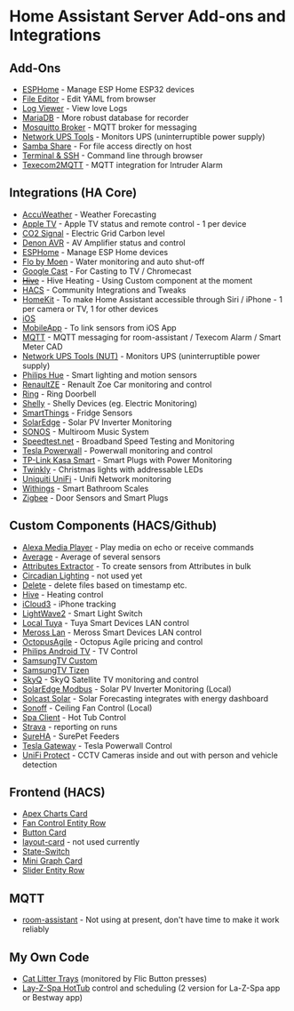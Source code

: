 # Home Assistant Server Add-ons and Integrations

## Add-Ons
* [ESPHome](https://esphome.io/) - Manage ESP Home ESP32 devices
* [File Editor](https://github.com/home-assistant/addons/tree/master/configurator) - Edit YAML from browser
* [Log Viewer](https://github.com/hassio-addons/addon-log-viewer) - View love Logs
* [MariaDB](https://github.com/home-assistant/addons/tree/master/mariadb) - More robust database for recorder
* [Mosquitto Broker](https://whiteacres.duckdns.org/hassio/addon/core_mosquitto/info) - MQTT broker for messaging
* [Network UPS Tools](https://github.com/hassio-addons/addon-nut) - Monitors UPS (uninterruptible power supply)
* [Samba Share](https://github.com/home-assistant/addons/tree/master/samba) - For file access directly on host
* [Terminal & SSH](https://github.com/home-assistant/addons/tree/master/ssh) - Command line through browser
* [Texecom2MQTT](https://github.com/dchesterton/texecom2mqtt-hassio) - MQTT integration for Intruder Alarm

## Integrations (HA Core)
* [AccuWeather](https://www.home-assistant.io/integrations/accuweather/) - Weather Forecasting
* [Apple TV](https://www.home-assistant.io/integrations/apple_tv) - Apple TV status and remote control - 1 per device
* [CO2 Signal](https://www.home-assistant.io/integrations/co2signal) - Electric Grid Carbon level
* [Denon AVR](https://www.home-assistant.io/integrations/denonavr) - AV Amplifier status and control
* [ESPHome](https://www.home-assistant.io/integrations/esphome) - Manage ESP Home devices
* [Flo by Moen](https://www.home-assistant.io/integrations/flo) - Water monitoring and auto shut-off
* [Google Cast](https://www.home-assistant.io/integrations/cast) - For Casting to TV / Chromecast
* [~~Hive~~](https://www.home-assistant.io/integrations/hive) - Hive Heating - Using Custom component at the moment
* [HACS](https://hacs.xyz/docs/configuration/start) - Community Integrations and Tweaks
* [HomeKit](https://www.home-assistant.io/integrations/homekit) - To make Home Assistant accessible through Siri / iPhone - 1 per camera or TV, 1 for other devices
* [iOS](https://www.home-assistant.io/integrations/ios)
* [MobileApp](https://www.home-assistant.io/integrations/mobile_app) - To link sensors from iOS App
* [MQTT](https://www.home-assistant.io/integrations/mqtt) - MQTT messaging for room-assistant / Texecom Alarm / Smart Meter CAD
* [Network UPS Tools (NUT)](https://www.home-assistant.io/integrations/nut) - Monitors UPS (uninterruptible power supply)
* [Philips Hue](https://www.home-assistant.io/integrations/hue) - Smart lighting and motion sensors
* [RenaultZE](https://www.home-assistant.io/integrations/renault) - Renault Zoe Car monitoring and control 
* [Ring](https://www.home-assistant.io/integrations/ring) - Ring Doorbell
* [Shelly](https://www.home-assistant.io/integrations/shelly) - Shelly Devices (eg. Electric Monitoring)
* [SmartThings](https://www.home-assistant.io/integrations/smartthings) - Fridge Sensors
* [SolarEdge](https://www.home-assistant.io/integrations/solaredge) - Solar PV Inverter Monitoring
* [SONOS](https://www.home-assistant.io/integrations/sonos) - Multiroom Music System
* [Speedtest.net](https://www.home-assistant.io/integrations/speedtestdotnet) - Broadband Speed Testing and Monitoring
* [Tesla Powerwall](https://www.home-assistant.io/integrations/powerwall) - Powerwall monitoring and control
* [TP-Link Kasa Smart](https://www.home-assistant.io/integrations/tplink) - Smart Plugs with Power Monitoring
* [Twinkly](https://www.home-assistant.io/integrations/twinkly) - Christmas lights with addressable LEDs
* [Uniquiti UniFi](https://www.home-assistant.io/integrations/unifi) - Unifi Network monitoring
* [Withings](https://www.home-assistant.io/integrations/withings) - Smart Bathroom Scales
* [Zigbee](https://www.home-assistant.io/integrations/zha) - Door Sensors and Smart Plugs

## Custom Components (HACS/Github)

* [Alexa Media Player](https://github.com/custom-components/alexa_media_player) - Play media on echo or receive commands
* [Average](https://github.com/Limych/ha-average) - Average of several sensors
* [Attributes Extractor](https://github.com/pilotak/homeassistant-attributes) - To create sensors from Attributes in bulk
* [Circadian Lighting](https://github.com/claytonjn/hass-circadian_lighting) - not used yet
* [Delete](https://github.com/chomupashchuk/delete-file-home-assistant) - delete files based on timestamp etc.
* [Hive](https://github.com/Pyhive/HA-Hive-Custom-Component) - Heating control
* [iCloud3](https://github.com/gcobb321/icloud3) - iPhone tracking
* [LightWave2](https://github.com/bigbadblunt/homeassistant-lightwave2) - Smart Light Switch
* [Local Tuya](https://github.com/rospogrigio/localtuya) - Tuya Smart Devices LAN control
* [Meross Lan](https://github.com/krahabb/meross_lan) - Meross Smart Devices LAN control
* [OctopusAgile](https://github.com/markgdev/home-assistant_OctopusAgile) - Octopus Agile pricing and control
* [Philips Android TV](https://github.com/nstrelow/ha_philips_android_tv) - TV Control
* [SamsungTV Custom](https://github.com/roberodin/ha-samsungtv-custom)
* [SamsungTV Tizen](https://github.com/jaruba/ha-samsungtv-tizen)
* [SkyQ](https://github.com/RogerSelwyn/Home_Assistant_SkyQ_MediaPlayer) - SkyQ Satellite TV monitoring and control
* [SolarEdge Modbus](https://github.com/erikarenhill/solaredge-modbus-hass) - Solar PV Inverter Monitoring (Local)
* [Solcast Solar](https://github.com/oziee/ha-solcast-solar) - Solar Forecasting integrates with energy dashboard
* [Sonoff](https://github.com/AlexxIT/SonoffLAN) - Ceiling Fan Control (Local)
* [Spa Client](https://github.com/plmilord/Hass.io-custom-component-spaclient/) - Hot Tub Control
* [Strava](https://github.com/codingcyclist/ha_strava) - reporting on runs
* [SureHA](https://github.com/benleb/sureha) - SurePet Feeders
* [Tesla Gateway](https://github.com/carboncoop/tesla-gateway-ha-component) - Tesla Powerwall Control
* [UniFi Protect](https://github.com/briis/unifiprotect) - CCTV Cameras inside and out with person and vehicle detection

## Frontend (HACS)
* [Apex Charts Card](https://github.com/RomRider/apexcharts-card)
* [Fan Control Entity Row](https://github.com/finity69x2/fan-control-entity-row)
* [Button Card](https://github.com/custom-cards/button-card)
* [layout-card](https://github.com/thomasloven/lovelace-layout-card) - not used currently
* [State-Switch](https://github.com/thomasloven/lovelace-state-switch)
* [Mini Graph Card](https://github.com/kalkih/mini-graph-card)
* [Slider Entity Row](https://github.com/thomasloven/lovelace-slider-entity-row)

## MQTT
* [room-assistant](https://www.room-assistant.io/) - Not using at present, don't have time to make it work reliably

## My Own Code
* [Cat Litter Trays](../packages/systems/litter_trays/) (monitored by Flic Button presses)
* [Lay-Z-Spa HotTub](../packages/areas/garden/hottub-bestway) control and scheduling (2 version for La-Z-Spa app or Bestway app)
